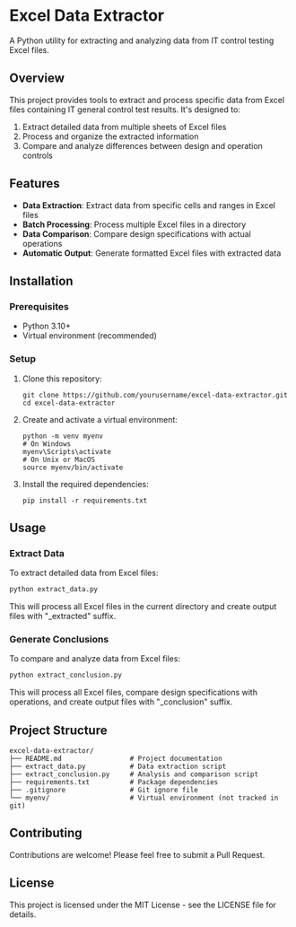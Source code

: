 # Excel Data Extractor

A Python utility for extracting and analyzing data from IT control testing Excel files.

## Overview

This project provides tools to extract and process specific data from Excel files containing IT general control test results. It's designed to:

1. Extract detailed data from multiple sheets of Excel files
2. Process and organize the extracted information 
3. Compare and analyze differences between design and operation controls

## Features

- **Data Extraction**: Extract data from specific cells and ranges in Excel files
- **Batch Processing**: Process multiple Excel files in a directory
- **Data Comparison**: Compare design specifications with actual operations
- **Automatic Output**: Generate formatted Excel files with extracted data

## Installation

### Prerequisites

- Python 3.10+
- Virtual environment (recommended)

### Setup

1. Clone this repository:
   ```
   git clone https://github.com/yourusername/excel-data-extractor.git
   cd excel-data-extractor
   ```

2. Create and activate a virtual environment:
   ```
   python -m venv myenv
   # On Windows
   myenv\Scripts\activate
   # On Unix or MacOS
   source myenv/bin/activate
   ```

3. Install the required dependencies:
   ```
   pip install -r requirements.txt
   ```

## Usage

### Extract Data

To extract detailed data from Excel files:

```python
python extract_data.py
```

This will process all Excel files in the current directory and create output files with "_extracted" suffix.

### Generate Conclusions

To compare and analyze data from Excel files:

```python
python extract_conclusion.py
```

This will process all Excel files, compare design specifications with operations, and create output files with "_conclusion" suffix.

## Project Structure

```
excel-data-extractor/
├── README.md                 # Project documentation
├── extract_data.py           # Data extraction script
├── extract_conclusion.py     # Analysis and comparison script
├── requirements.txt          # Package dependencies
├── .gitignore                # Git ignore file
└── myenv/                    # Virtual environment (not tracked in git)
```

## Contributing

Contributions are welcome! Please feel free to submit a Pull Request.

## License

This project is licensed under the MIT License - see the LICENSE file for details.